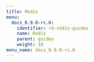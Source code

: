 ```yaml
---
title: Redis
menu:
  docs_0.9.0-rc.0:
    identifier: rd-redis-guides
    name: Redis
    parent: guides
    weight: 10
menu_name: docs_0.9.0-rc.0
---
```



